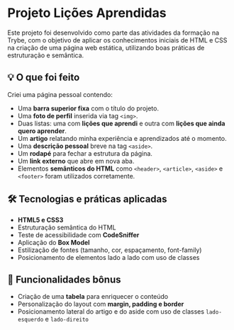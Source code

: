 # Projeto Lições Aprendidas

Este projeto foi desenvolvido como parte das atividades da formação na Trybe, com o objetivo de aplicar os conhecimentos iniciais de HTML e CSS na criação de uma página web estática, utilizando boas práticas de estruturação e semântica.

## 💡 O que foi feito

Criei uma página pessoal contendo:

- Uma **barra superior fixa** com o título do projeto.
- Uma **foto de perfil** inserida via tag `<img>`.
- Duas listas: uma com **lições que aprendi** e outra com **lições que ainda quero aprender**.
- Um **artigo** relatando minha experiência e aprendizados até o momento.
- Uma **descrição pessoal** breve na tag `<aside>`.
- Um **rodapé** para fechar a estrutura da página.
- Um **link externo** que abre em nova aba.
- Elementos **semânticos do HTML** como `<header>`, `<article>`, `<aside>` e `<footer>` foram utilizados corretamente.

## 🛠️ Tecnologias e práticas aplicadas

- **HTML5 e CSS3**
- Estruturação semântica do HTML
- Teste de acessibilidade com **CodeSniffer**
- Aplicação do **Box Model**
- Estilização de fontes (tamanho, cor, espaçamento, font-family)
- Posicionamento de elementos lado a lado com uso de classes

## 🔧 Funcionalidades bônus

- Criação de uma **tabela** para enriquecer o conteúdo
- Personalização do layout com **margin, padding e border**
- Posicionamento lateral do artigo e do aside com uso de classes `lado-esquerdo` e `lado-direito`

